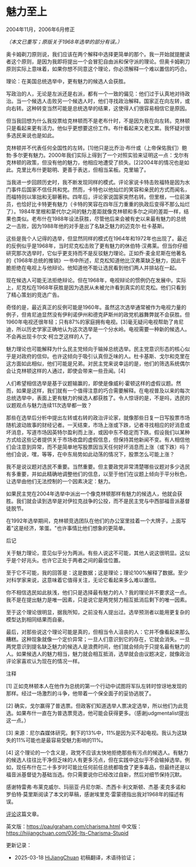 
# 魅力至上

2004年11月，2006年6月修正

*（本文已重写；原版关于1968年选举的部分有误。）*

奥卡姆剃刀原则说，我们应该在两个解释中选择更简单的那个。我一开始就提醒读者这个原则，是因为我即将提出一个会冒犯自由派和保守派的理论。但奥卡姆剃刀原则实际上意味着，如果你想不同意这个理论，你必须解释一个难以置信的巧合。

理论：在美国总统选举中，更有魅力的候选人会获胜。

写政治的人，无论是左派还是右派，都有一个一致的偏见：他们过于认真地对待政治。当一个候选人击败另一个候选人时，他们寻找政治解释。国家正在向左转，或向右转。这种转变当然可能是总统选举的结果，这使得人们很容易相信它是原因。

但当我回想为什么我投票给克林顿而不是老布什时，不是因为我在向左转。克林顿只是看起来更有活力。他似乎更想要这份工作。布什看起来又老又累。我怀疑对很多选民来说也是如此。

克林顿并不代表任何全国性的左转。[1]他只是比乔治·布什或（上帝保佑我们）鲍勃·多尔更有魅力。2000年我们实际上得到了一个对照实验来证明这一点：戈尔有克林顿的政策，但没有他的魅力，他相应地遭受了损失。[2]2004年的情况也是如此。克里比布什更聪明、更善于表达，但相当呆板。克里输了。

当我进一步回顾历史时，我不断发现同样的模式。评论家说卡特击败福特是因为水门事件后国家不信任共和党。然而，卡特也以他灿烂的笑容和亲民的方式而闻名，而福特则以笨拙和无聊著称。四年后，评论家说国家突然右转。但里根，一位前演员，也恰好比卡特更有魅力（卡特的笑容在四年压力重重的执政后变得不那么灿烂了）。1984年里根和蒙代尔之间的魅力差距就像克林顿和多尔之间的差距一样，结果也类似。老布什在1988年设法获胜，尽管他后来会被有史以来最有魅力的总统之一击败，因为1988年他的对手是出了名缺乏魅力的迈克尔·杜卡基斯。

这些是我个人记得的选举，但显然同样的模式在1964年和1972年也出现了。最近的反例似乎是1968年，当时尼克松击败了更有魅力的休伯特·汉弗莱。但当你仔细研究那次选举时，它似乎更支持而不是反驳魅力理论。正如乔·麦金尼斯在他著名的《1968年总统的推销》一书中所述，尼克松知道他比汉弗莱缺乏魅力，因此干脆拒绝在电视上与他辩论。他知道他不能让选民看到他们两人并排站在一起。

现在候选人可能无法拒绝辩论。但在1968年，电视辩论的惯例仍在发展中。实际上，尼克松在1968年获胜是因为选民从未被允许看到真实的尼克松。他们只看到了精心策划的竞选广告。

奇怪的是，最近真正的反例可能是1960年。虽然这次选举通常被作为电视力量的例子，但肯尼迪显然没有伊利诺伊州和德克萨斯州的政党机器舞弊就不会获胜。但1960年电视还很年轻；只有87%的家庭拥有电视。[3]毫无疑问电视帮助了肯尼迪，所以历史学家正确地认为这次选举是一个分水岭。电视需要一种新的候选人。不会再出现卡尔文·柯立芝这样的人了。

魅力理论也可能解释为什么民主党倾向于输掉总统选举。民主党意识形态的核心似乎是对政府的信仰。也许这倾向于吸引认真但乏味的人。杜卡基斯、戈尔和克里在这方面如此相似，他们可能是兄弟。对民主党来说幸运的是，他们的筛选系统偶尔会让克林顿这样的人通过，即使会带来一些丑闻。[4]

人们希望相信选举是基于议题输赢的，即使是像威利·霍顿这样的虚假议题。然而，如果是这样，我们就有一个值得注意的巧合需要解释。在电视普及以来的每次总统选举中，表面上更有魅力的候选人都获胜了。令人惊讶的是，不是吗，选民的议题观点与魅力连续11次选举都一致？

那些在选举后分析中提出左转或右转的政治评论家，就像那些日复一日写股票市场随机波动故事的财经记者。一天结束，市场上涨或下跌，记者寻找相应的好消息或坏消息，写道市场因英特尔盈利而上涨，或因中东不稳定而下跌。假设我们以某种方式给这些记者提供关于市场收盘的虚假信息，但保持其他新闻不变。有人相信他们会注意到异常，而不是简单地写股票因当天任何好坏消息而上涨（或下跌）吗？他们会说，嘿，等等，在中东局势如此动荡的情况下，股票怎么可能上涨？

我不是说议题对选民不重要。当然重要。但主要政党非常清楚哪些议题对多少选民有多重要，并如此精确地调整他们的信息，以至于他们在议题上倾向于平分秋色，让选举由他们无法控制的一个因素决定：魅力。

如果民主党在2004年选举中派出一个像克林顿那样有魅力的候选人，他就会获胜。我们就会读到选举是对伊拉克战争的公投，而不是民主党与中西部福音派基督徒脱节。

在1992年选举期间，克林顿竞选团队在他们的办公室里挂着一个大牌子，上面写着"这是经济，笨蛋。"也许事情比他们想象的更简单。

后记

关于魅力理论，意见似乎分为两派。有些人说这不可能，其他人说这很明显。这似乎是个好兆头。也许它正处于两者之间的最佳位置。

至于它不可能，我的回答是：这是数据；这是理论；理论100%解释了数据。至少对科学家来说，这意味着它值得关注，无论它看起来多么难以置信。

你不相信选民如此肤浅，他们只是选择最有魅力的人？我的理论并不要求这一点。我不是在提出魅力是唯一因素，只是说它是两党努力相互抵消后剩下的唯一因素。

至于这个理论很明显，据我所知，之前没有人提出过。选举预测者以能用更复杂的模型达到相同结果而自豪。

最后，对那些说这个理论可能是真的，但相当令人沮丧的人：它并不像看起来那么糟糕。这种现象就像一个定价异常；一旦人们意识到它的存在，它就会消失。一旦两党意识到提名缺乏魅力的候选人是浪费时间，他们就会倾向于只提名最有魅力的人。如果候选人的魅力相当，魅力就会相互抵消，选举就会由议题决定，就像政治评论家喜欢认为现在的情况一样。

注释

[1] 正如克林顿本人在他作为总统的第一个行动中试图将军队左转时惊讶地发现的那样。经过一场激烈的斗争，他带着一个保全面子的妥协逃脱了。

[2] 确实，戈尔赢得了普选票。但政客们知道选举人票决定选举，所以他们为此竞选。如果布什一直在为普选票竞选，他可能会获得更多。（感谢judgmentalist提出这一点。）

[3] 来源：尼尔森媒体研究。剩下的13%中，11%是因为买不起电视。我认为这缺失的11%可能也是最容易受魅力影响的11%。

[4] 这个理论的一个含义是，政党不应该太快地拒绝那些有污点的候选人。有魅力的候选人往往比干净但乏味的人有更多污点，但在实践中这似乎不会输掉选举。例如，现任布什在二十多岁时可能比任何前任总统都吸食了更多毒品，但最终还是以福音派基督徒为基础当选。你只需要说你已经改过自新，然后对细节保持沉默。

感谢特雷弗·布莱克威尔、玛丽亚·丹尼尔斯、杰西卡·利文斯顿、杰基·麦克多诺和罗伯特·莫里斯阅读了本文的草稿，感谢埃里克·雷蒙德指出我对1968年的描述有误。

[评论](http://reddit.com/info/8zp7/comments)这篇文章。

英文版：https://paulgraham.com/charisma.html
中文版：https://hijiangchuan.com/036-Its-Charisma-Stupid


更新记录：
- 2025-03-18 [HiJiangChuan](https://hijiangchuan.com) 初稿翻译，术语待验证；
